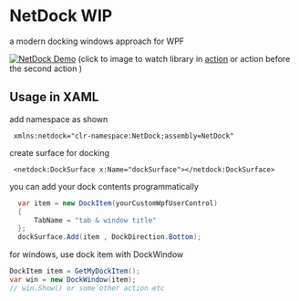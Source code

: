 # NetDock WIP 
a modern docking windows approach for WPF

 [![NetDock Demo](https://i.ytimg.com/vi/RXwcplshrpo/maxresdefault.jpg)](https://www.youtube.com/watch?v=RXwcplshrpo)
 (click to image to watch library in [action](https://www.youtube.com/watch?v=RXwcplshrpo) or action before the second action )
 
 ## Usage in XAML
 
 add namespace as shown
 ```xaml
  xmlns:netdock="clr-namespace:NetDock;assembly=NetDock"
 ```
 
 create surface for docking
 ```xaml
  <netdock:DockSurface x:Name="dockSurface"></netdock:DockSurface>
 ```
 
you can add your dock contents programmatically
```csharp
  var item = new DockItem(yourCustomWpfUserControl)
  {
      TabName = "tab & window title"
  };
  dockSurface.Add(item , DockDirection.Bottom);
```

for windows, use dock item with DockWindow
```csharp
DockItem item = GetMyDockItem();
var win = new DockWindow(item);
// win.Show() or some other action etc
```
